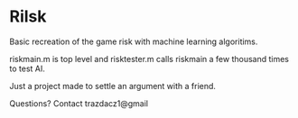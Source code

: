 # Rilsk
Basic recreation of the game risk with machine learning algoritims.

riskmain.m is top level and risktester.m calls riskmain a few thousand times to test AI.

Just a project made to settle an argument with a friend.

Questions? Contact trazdacz1@gmail
